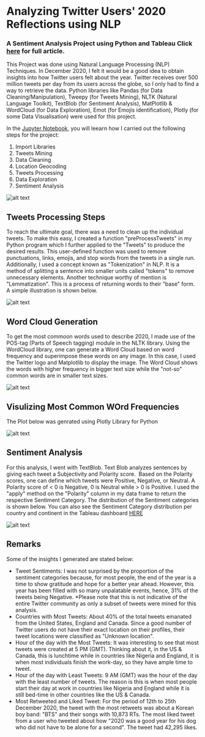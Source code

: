 # Analyzing Twitter Users' 2020 Reflections using NLP
### A Sentiment Analysis Project using Python and Tableau Click [here](https://jess-analytics.medium.com/) for full article.

This Project was done using Natural Language Processing (NLP) Techniques. In December 2020, I felt it would be a good idea to obtain insights into how Twitter users felt about the year. Twitter receives over 500 million tweets per day from its users across the globe, so I only had to find a way to retrieve the data. Python libraries like Pandas (for Data Cleaning/Manipulation), Tweepy (for Tweets Mining), NLTK (Natural Language Toolkit), TextBlob (for Sentiment Analysis), MatPlotlib &  WordCloud (for Data Exploration), Emot (for Emojis identification), Plotly (for some Data Visualisation) were used for this project.

In the [Jupyter Notebook](https://github.com/jess-data/Twitter-2020-Sentiment-Analysis/blob/master/Twitter%20Sentiment%20Analysis%20Project.ipynb), you will leearn how I carried out the following steps for the project:

1. Import Libraries
2. Tweets Mining
3. Data Cleaning
4. Location Geocoding
5. Tweets Processing
6. Data Exploration
7. Sentiment Analysis

![alt text](https://github.com/jess-data/Twitter-2020-Sentiment-Analysis/blob/master/Flowchart.png)

## Tweets Processing Steps
To reach the ultimate goal, there was a need to clean up the individual tweets. To make this easy, I created a function "preProcessTweets" in my Python program which I further applied to the "Tweets" to produce the desired results. This user-defined function was used to remove punctuations, links, emojis, and stop words from the tweets in a single run. Additionally, I used a concept known as "Tokenization" in NLP. It is a method of splitting a sentence into smaller units called "tokens" to remove unnecessary elements. Another technique worthy of mention is "Lemmatization". This is a process of returning words to their "base" form. A simple illustration is shown below.

![alt text](https://github.com/jess-data/Twitter-2020-Sentiment-Analysis/blob/master/twitter.jpg)

## Word Cloud Generation
To get the most commoon words used to describe 2020, I made use of the POS-tag (Parts of Speech tagging) module in the NLTK library. Using the WordCloud library, one can generate a Word Cloud based on word frequency and superimpose these words on any image. In this case, I used the Twitter logo and Matplotlib to display the image. The Word Cloud shows the words with higher frequency in bigger text size while the "not-so" common words are in smaller text sizes.

![alt text](https://github.com/jess-data/Twitter-2020-Sentiment-Analysis/blob/master/wordcloud.png)

## Visulizing Most Common WOrd Frequencies
The Plot below was genrated using Plotly Library for Python

![alt text](https://github.com/jess-data/Twitter-2020-Sentiment-Analysis/blob/master/Twitter%20analytics2%20-%20Jupyter%20Notebook%20-%20Google%20Chrome%2026_12_2020%201_09_57%20AM.png)

## Sentiment Analysis
For this analysis, I went with TextBlob. Text Blob analyzes sentences by giving each tweet a Subjectivity and Polarity score. 
Based on the Polarity scores, one can define which tweets were Positive, Negative, or Neutral. A Polarity score of < 0 is Negative, 0 is Neutral while > 0 is Positive. I used the "apply" method on the "Polarity" column in my data frame to return the respective Sentiment Category. The distribution of the Sentiment categories is shown below. You can also see the Sentiment Category distribution per country and continent in the Tableau dashboard [HERE](https://public.tableau.com/views/Again_16090941050490/FinalDashboard?:language=en&:display_count=y&publish=yes&:origin=viz_share_link)

![alt text](https://github.com/jess-data/Twitter-2020-Sentiment-Analysis/blob/master/Distribution%20of%20Sentiments%20Results.png)

## Remarks
Some of the insights I generated are stated below:
* Tweet Sentiments: I was not surprised by the proportion of the sentiment categories because, for most people, the end of the year is a time to show gratitude and hope for a better year ahead. However, this year has been filled with so many unpalatable events, hence, 31% of the tweets being Negative. *Please note that this is not indicative of the entire Twitter community as only a subset of tweets were mined for this analysis.
* Countries with Most Tweets: About 40% of the total tweets emanated from the United States, England and Canada. Since a good number of Twitter users do not have their exact location on their profiles, their tweet locations were classified as "Unknown location".
* Hour of the day with the Most Tweets: It was interesting to see that most tweets were created at 5 PM (GMT). Thinking about it, in the US & Canada, this is lunchtime while in countries like Nigeria and England, it is when most individuals finish the work-day, so they have ample time to tweet.
* Hour of the day with Least Tweets: 9 AM (GMT) was the hour of the day with the least number of tweets. The reason is this is when most people start their day at work in countries like Nigeria and England while it is still bed-time in other countries like the US & Canada.
* Most Retweeted and Liked Tweet: For the period of 12th to 25th December 2020, the tweet with the most retweets was about a Korean boy band: "BTS" and their songs with 10,873 RTs. The most liked tweet from a user who tweeted about how "2020 was a good year for his dog who did not have to be alone for a second". The tweet had 42,295 likes.
